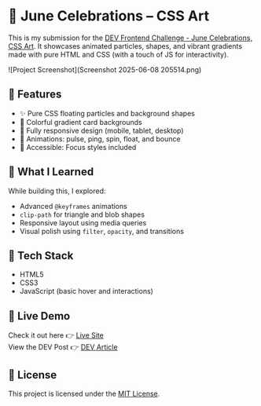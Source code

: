 # 🎉 June Celebrations – CSS Art

This is my submission for the [DEV Frontend Challenge - June Celebrations, CSS Art](https://dev.to/challenges/frontend-2025-06-04). It showcases animated particles, shapes, and vibrant gradients made with pure HTML and CSS (with a touch of JS for interactivity).

![Project Screenshot](Screenshot 2025-06-08 205514.png) 

## 🌟 Features

- ✨ Pure CSS floating particles and background shapes
- 🎨 Colorful gradient card backgrounds
- 📱 Fully responsive design (mobile, tablet, desktop)
- 💫 Animations: pulse, ping, spin, float, and bounce
- 🎯 Accessible: Focus styles included

## 🧠 What I Learned

While building this, I explored:
- Advanced `@keyframes` animations
- `clip-path` for triangle and blob shapes
- Responsive layout using media queries
- Visual polish using `filter`, `opacity`, and transitions

## 📂 Tech Stack

- HTML5
- CSS3
- JavaScript (basic hover and interactions)

## 🚀 Live Demo

Check it out here 👉 [Live Site](https://yourusername.github.io/your-repo-name)  
View the DEV Post 👉 [DEV Article](https://dev.to/your-post-link)

## 📄 License

This project is licensed under the [MIT License](LICENSE).
